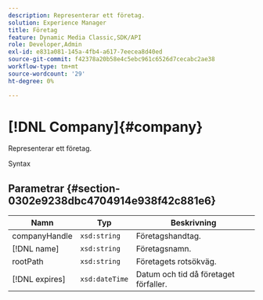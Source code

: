 ```yaml
---
description: Representerar ett företag.
solution: Experience Manager
title: Företag
feature: Dynamic Media Classic,SDK/API
role: Developer,Admin
exl-id: e831a081-145a-4fb4-a617-7eecea8d40ed
source-git-commit: f42378a20b58e4c5ebc961c6526d7cecabc2ae38
workflow-type: tm+mt
source-wordcount: '29'
ht-degree: 0%

---
```


# [!DNL Company]{#company}

Representerar ett företag.

Syntax

## Parametrar {#section-0302e9238dbc4704914e938f42c881e6}

| Namn | Typ | Beskrivning |
|---|---|---|
| companyHandle | `xsd:string` | Företagshandtag. |
| [!DNL name] | `xsd:string` | Företagsnamn. |
| rootPath | `xsd:string` | Företagets rotsökväg. |
| [!DNL expires] | `xsd:dateTime` | Datum och tid då företaget förfaller. |
